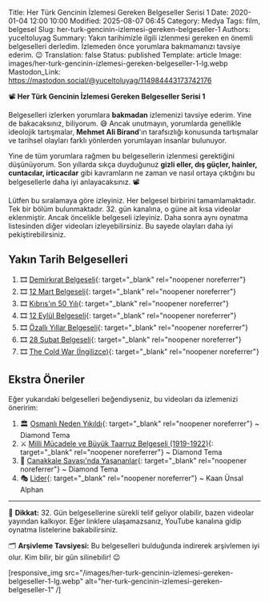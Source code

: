 Title: Her Türk Gencinin İzlemesi Gereken Belgeseller Serisi 1
Date: 2020-01-04 12:00 10:00
Modified: 2025-08-07 06:45
Category: Medya
Tags: film, belgesel
Slug: her-turk-gencinin-izlemesi-gereken-belgeseller-1
Authors: yuceltoluyag
Summary: Yakın tarihimizle ilgili izlenmesi gereken en önemli belgeselleri derledim. İzlemeden önce yorumlara bakmamanızı tavsiye ederim. 😉
Translation: false
Status: published
Template: article
Image: images/her-turk-gencinin-izlemesi-gereken-belgeseller-1-lg.webp
Mastodon_Link: https://mastodon.social/@yuceltoluyag/114984443173742176


📽️ **Her Türk Gencinin İzlemesi Gereken Belgeseller Serisi 1**

Belgeselleri izlerken yorumlara **bakmadan** izlemenizi tavsiye ederim. Yine de bakacaksınız, biliyorum. 😅 Ancak unutmayın, yorumlarda genellikle ideolojik tartışmalar, **Mehmet Ali Birand**'ın tarafsızlığı konusunda tartışmalar ve tarihsel olayları farklı yönlerden yorumlayan insanlar bulunuyor.




Yine de tüm yorumlara rağmen bu belgesellerin izlenmesi gerektiğini düşünüyorum. Son yıllarda sıkça duyduğunuz **gizli eller, dış güçler, hainler, cuntacılar, irticacılar** gibi kavramların ne zaman ve nasıl ortaya çıktığını bu belgesellerle daha iyi anlayacaksınız. 📽️
<div class="info-box important">
Lütfen bu sıralamaya göre izleyiniz. Her belgesel birbirini tamamlamaktadır. Tek bir bölüm bulunmaktadır. 32. gün kanalına, o güne ait kısa videolar eklenmiştir. Ancak öncelikle belgeseli izleyiniz. Daha sonra aynı oynatma listesinden diğer videoları izleyebilirsiniz. Bu sayede olayları daha iyi pekiştirebilirsiniz.  </div>

## Yakın Tarih Belgeselleri

1. 🎞️ [Demirkırat Belgeseli](https://www.youtube.com/playlist?list=PL19EshdPt3R8x25g0Hcz4ngKu43ra0LT0){: target="_blank" rel="noopener noreferrer"}
2. 🎞️ [12 Mart Belgeseli](https://www.youtube.com/playlist?list=PL19EshdPt3R_nBWDkdv7BjSGbJ87mc4o2){: target="_blank" rel="noopener noreferrer"}
3. 🎞️ [Kıbrıs'ın 50 Yılı](https://www.youtube.com/playlist?list=PL19EshdPt3R93SFwgCcgSfwpYR_2aq-ap){: target="_blank" rel="noopener noreferrer"}
4. 🎞️ [12 Eylül Belgeseli](https://youtu.be/vfl61eU6SQs){: target="_blank" rel="noopener noreferrer"}
5. 🎞️ [Özallı Yıllar Belgeseli](https://www.youtube.com/playlist?list=PL19EshdPt3R9UE8AWD-fgfP2_6TFpax0x){: target="_blank" rel="noopener noreferrer"}
6. 🎞️ [28 Şubat Belgeseli](https://www.youtube.com/playlist?list=PL19EshdPt3R9GFa1s8gHm92zAf7WX6OEY){: target="_blank" rel="noopener noreferrer"}
7. 🎞️ [The Cold War (İngilizce)](https://www.youtube.com/watch?v=22KIQ1QNnhE&list=PL3H6z037pboGWTxs3xGP7HRGrQ5dOQdGc){: target="_blank" rel="noopener noreferrer"}

## Ekstra Öneriler

Eğer yukarıdaki belgeselleri beğendiyseniz, bu videoları da izlemenizi öneririm:

1. 🏛️ [Osmanlı Neden Yıkıldı](https://www.youtube.com/watch?v=Iu6PMSK4QLM){: target="_blank" rel="noopener noreferrer"} ~ Diamond Tema
2. ⚔️ [Milli Mücadele ve Büyük Taarruz Belgeseli (1919-1922)](https://www.youtube.com/watch?v=WKRr39a1NlI){: target="_blank" rel="noopener noreferrer"} ~ Diamond Tema
3. 🌊 [Çanakkale Savaşı'nda Yaşananlar](https://www.youtube.com/watch?v=7RrGmhcdh7I){: target="_blank" rel="noopener noreferrer"} ~ Diamond Tema
4. 🎭 [Lider](https://www.youtube.com/watch?v=mj_VFguBsV0){: target="_blank" rel="noopener noreferrer"} ~ Kaan Ünsal Alphan

---

📢 **Dikkat:** 32. Gün belgesellerine sürekli telif geliyor olabilir, bazen videolar yayından kalkıyor. Eğer linklere ulaşamazsanız, YouTube kanalına gidip oynatma listelerine bakabilirsiniz.

🗂️ **Arşivleme Tavsiyesi:** Bu belgeselleri bulduğunda indirerek arşivlemen iyi olur. Kim bilir, bir gün silinebilir! 😉

[responsive_img src="/images/her-turk-gencinin-izlemesi-gereken-belgeseller-1-lg.webp" alt="her-turk-gencinin-izlemesi-gereken-belgeseller-1" /]